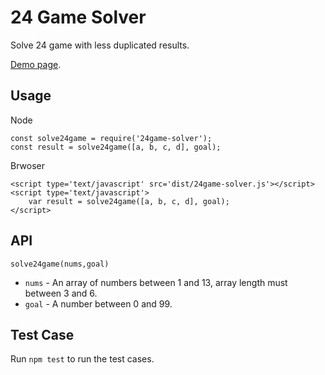 24 Game Solver
==============

Solve 24 game with less duplicated results.

[Demo page](https://frank-deng.github.io/24game-solver/index.html).

Usage
-----

Node

	const solve24game = require('24game-solver');
	const result = solve24game([a, b, c, d], goal);

Brwoser

	<script type='text/javascript' src='dist/24game-solver.js'></script>
	<script type='text/javascript'>
		var result = solve24game([a, b, c, d], goal);
	</script>

API
---

`solve24game(nums,goal)`

* `nums` - An array of numbers between 1 and 13, array length must between 3 and 6.
* `goal` - A number between 0 and 99.

Test Case
---------

Run `npm test` to run the test cases.

